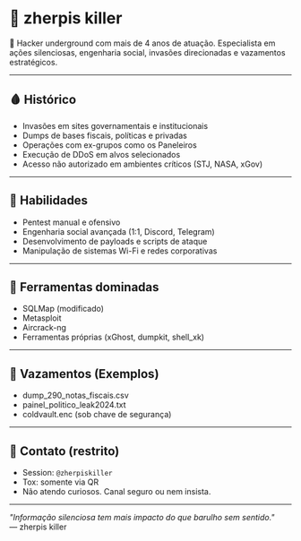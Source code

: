 # 🧠 zherpis killer

🔐 Hacker underground com mais de 4 anos de atuação. Especialista em ações silenciosas, engenharia social, invasões direcionadas e vazamentos estratégicos.

---

## 🩸 Histórico
- Invasões em sites governamentais e institucionais
- Dumps de bases fiscais, políticas e privadas
- Operações com ex-grupos como os Paneleiros
- Execução de DDoS em alvos selecionados
- Acesso não autorizado em ambientes críticos (STJ, NASA, xGov)

---

## 🎯 Habilidades
- Pentest manual e ofensivo
- Engenharia social avançada (1:1, Discord, Telegram)
- Desenvolvimento de payloads e scripts de ataque
- Manipulação de sistemas Wi-Fi e redes corporativas

---

## 🧰 Ferramentas dominadas
- SQLMap (modificado)
- Metasploit
- Aircrack-ng
- Ferramentas próprias (xGhost, dumpkit, shell_xk)

---

## 📂 Vazamentos (Exemplos)
- dump_290_notas_fiscais.csv
- painel_politico_leak2024.txt
- coldvault.enc (sob chave de segurança)

---

## 📡 Contato (restrito)
- Session: `@zherpiskiller`
- Tox: somente via QR
- Não atendo curiosos. Canal seguro ou nem insista.

---

_"Informação silenciosa tem mais impacto do que barulho sem sentido."_  
— zherpis killer
